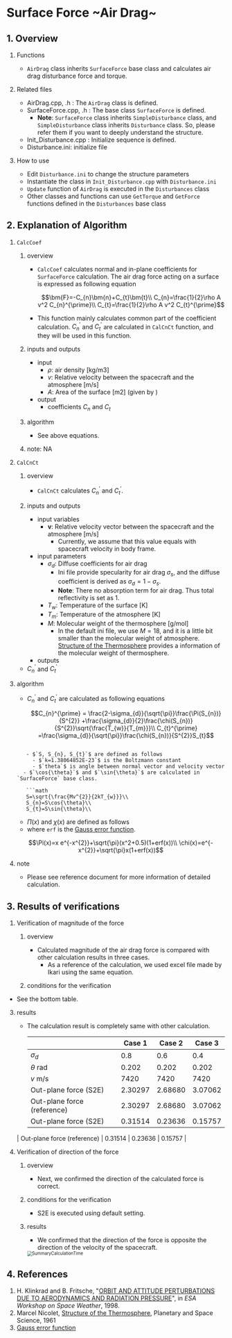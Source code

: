 # Surface Force ~Air Drag~

## 1.  Overview

1. Functions
   
   - `AirDrag` class inherits `SurfaceForce` base class and calculates air drag disturbance force and torque. 
2. Related files
   
   - AirDrag.cpp, .h : The `AirDrag` class is defined.
   - SurfaceForce.cpp, .h : The base class `SurfaceForce` is defined.
     - **Note**: `SurfaceForce` class inherits `SimpleDisturbance` class, and `SimpleDisturbance` class inherits `Disturbance` class. So, please refer them if you want to deeply understand the structure.
   - Init_Disturbance.cpp : Initialize sequence is defined.
   - Disturbance.ini: initialize file
3. How to use
   
   - Edit `Disturbance.ini` to change the structure parameters 
   - Instantiate the class in `Init_Disturbance.cpp` with `Disturbance.ini`
   - `Update` function of `AirDrag` is executed in the `Disturbances` class
   - Other classes and functions can use `GetTorque` and `GetForce` functions defined in the `Disturbances` base class

## 2. Explanation of Algorithm

1. `CalcCoef`

   1. overview

      - `CalcCoef` calculates normal and in-plane coefficients for `SurfaceForce` calculation. The air drag force acting on a surface is expressed as following equation

        ```math
        \bm{F}=-C_{n}\bm{n}+C_{t}\bm{t}\\
        C_{n}=\frac{1}{2}\rho A v^2 C_{n}^{\prime}\\
        C_{t}=\frac{1}{2}\rho A v^2 C_{t}^{\prime}
        ```

      - This  function mainly calculates common part of the coefficient calculation. $`C_{n}^{\prime}`$ and $`C_{t}^{\prime}`$ are calculated in `CalCnCt` function, and they will be used in this function.

   2. inputs and outputs

      - input
        - $`\rho`$: air density [kg/m3]
        - $`v`$: Relative velocity between the spacecraft and the atmosphere [m/s]
        - $`A`$: Area of the surface [m2] (given by )
      - output
        - coefficients $`C_{n}`$ and $`C_{t}`$

   3. algorithm

      - See above equations.

   4. note: NA

2. `CalCnCt`

   1. overview

      - `CalCnCt` calculates  $`C_{n}^{\prime}`$ and $`C_{t}^{\prime}`$.

   2. inputs and outputs

      - input variables
        - $`\bm{v}`$: Relative velocity vector between the spacecraft and the atmosphere [m/s]
          - Currently, we assume that this value equals with spacecraft velocity in body frame.
      - input parameters 
        - $`\sigma_{d}`$: Diffuse coefficients for air drag
          - Ini file provide specularity for air drag $`\sigma_{s}`$, and the diffuse coefficient is derived as $`\sigma_{d}=1-\sigma_{s}`$.
          - **Note**: There no absorption term for air drag. Thus total reflectivity is set as 1.
        - $`T_{w}`$: Temperature of the surface [K]
        - $`T_{m}`$: Temperature of the atmosphere [K]
        - $`M`$: Molecular weight of the thermosphere [g/mol]
          - In the default ini file, we use $`M=18`$, and it is a little bit smaller than the molecular weight of atmosphere.  [Structure of the Thermosphere](https://www.sciencedirect.com/science/article/pii/0032063361900368?via%3Dihub) provides a information of the molecular weight of thermosphere. 
      - outputs
     - $`C_{n}^{\prime}`$ and $`C_{t}^{\prime}`$ 
   
3. algorithm
   
   - $`C_{n}^{\prime}`$ and $`C_{t}^{\prime}`$  are calculated as following equations
   
      ```math
      C_{n}^{\prime} = \frac{2-\sigma_{d}}{\sqrt{\pi}}\frac{\Pi(S_{n})}{S^{2}}
      +\frac{\sigma_{d}}{2}\frac{\chi(S_{n})}{S^{2}}\sqrt{\frac{T_{w}}{T_{m}}}\\
      C_{t}^{\prime} =\frac{\sigma_{d}}{\sqrt{\pi}}\frac{\chi(S_{n})}{S^{2}}S_{t}
   ```
   
      - $`S, S_{n}, S_{t}`$ are defined as follows
        - $`k=1.38064852E-23`$ is the Boltzmann constant
        - $`theta`$ is angle between normal vector and velocity vector
     - $`\cos{\theta}`$ and $`\sin{\theta}`$ are calculated in `SurfaceForce` base class.
   
      ```math
      S=\sqrt{\frac{Mv^{2}}{2kT_{w}}}\\
      S_{n}=S\cos{\theta}\\
      S_{t}=S\sin{\theta}\\
   ```
   
      - $`\Pi(x)`$ and $`\chi(x)`$ are defined as follows
     - where `erf` is the [Gauss error function](https://en.wikipedia.org/wiki/Error_function).
   
      ```math
      \Pi(x)=x e^{-x^{2}}+\sqrt{\pi}(x^2+0.5)(1+erf(x))\\
      \chi(x)=e^{-x^{2}}+\sqrt{\pi}x(1+erf(x))
   ```
   
4. note
   
      - Please see reference document for more information of detailed calculation.

## 3. Results of verifications

1. Verification of magnitude of the force
   1. overview
      
      - Calculated magnitude of the air drag force is compared with other calculation results in three cases.
        - As a reference of the calculation, we used excel file made by Ikari using the same equation.
      
   2. conditions for the verification
      
- See the bottom table.
      
3. results
   
   - The calculation result is completely same with other calculation.
   
      |                             | Case 1  | Case 2  | Case 3  |
      | --------------------------- | ------- | ------- | ------- |
      | $`\sigma_{d}`$              | 0.8     | 0.6     | 0.4     |
      | $`\theta`$ rad              | 0.202   | 0.202   | 0.202   |
      | $`v`$ m/s                   | 7420    | 7420    | 7420    |
      | Out-plane force (S2E)       | 2.30297 | 2.68680 | 3.07062 |
      | Out-plane force (reference) | 2.30297 | 2.68680 | 3.07062 |
      | Out-plane force (S2E)       | 0.31514 | 0.23636 | 0.15757 |
   | Out-plane force (reference) | 0.31514 | 0.23636 | 0.15757 |
   

   
1. Verification of direction of the force

   1. overview
   
      - Next, we confirmed the direction of the calculated force is correct.
   
   2. conditions for the verification
   
      - S2E is executed using default setting.
   
   3. results
   
      - We confirmed that the direction of the force is opposite the direction of the velocity of the spacecraft.
   
      <img src="./figs/AirDrag_result_1.jpg" alt="SummaryCalculationTime" style="zoom: 70%;" />

## 4. References

1. H. Klinkrad and B. Fritsche, "[ORBIT AND ATTITUDE PERTURBATIONS DUE TO AERODYNAMICS AND RADIATION PRESSURE](https://pdfs.semanticscholar.org/a16c/1abab4c081b4434bda9190f4f7be789c246a.pdf)", in *ESA Workshop on Space Weather*, 1998. 
2. Marcel Nicolet, [Structure of the Thermosphere](https://www.sciencedirect.com/science/article/pii/0032063361900368?via%3Dihub), Planetary and Space Science, 1961
3. [Gauss error function](https://en.wikipedia.org/wiki/Error_function)